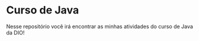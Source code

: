 # Curso de Java

Nesse repositório você irá encontrar as minhas atividades do curso de Java da DIO!
